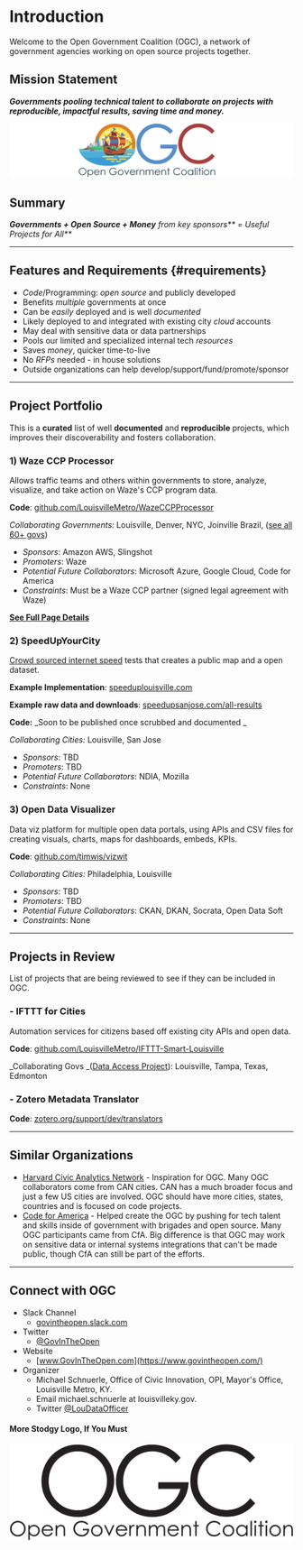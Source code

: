 # Introduction

Welcome to the Open Government Coalition \(OGC\), a network of government agencies working on open source projects together.

## Mission Statement

_**Governments pooling technical talent to collaborate on projects with reproducible, impactful results, saving time and money.**_

![](.gitbook/assets/ogc-web-banner.png)

## Summary

_**Governments + Open Source + Money** from key sponsors** = Useful Projects for All**_

---

## Features and Requirements {#requirements}

* _Code_/Programming: _open source_ and publicly developed
* Benefits _multiple_ governments at once
* Can be _easily_ deployed and is well _documented_
* Likely deployed to and integrated with existing city _cloud_ accounts
* May deal with sensitive data or data partnerships
* Pools our limited and specialized internal tech _resources_
* Saves _money_, quicker time-to-live
* No _RFPs_ needed - in house solutions
* Outside organizations can help develop/support/fund/promote/sponsor

---

## Project Portfolio

This is a **curated** list of well **documented** and **reproducible** projects, which improves their discoverability and fosters collaboration.

### 1\) Waze CCP Processor

Allows traffic teams and others within governments to store, analyze, visualize, and take action on Waze's CCP program data.

**Code**: [github.com/LouisvilleMetro/WazeCCPProcessor](https://github.com/LouisvilleMetro/WazeCCPProcessor)

_Collaborating Governments:_ Louisville, Denver, NYC, Joinville Brazil, \([see all 60+ govs](https://github.com/LouisvilleMetro/WazeCCPProcessor/wiki/Waze-CCP-Collaborative-Processor)\)

* _Sponsors_: Amazon AWS, Slingshot
* _Promoters_: Waze
* _Potential Future Collaborators_: Microsoft Azure, Google Cloud, Code for America
* _Constraints_: Must be a Waze CCP partner \(signed legal agreement with Waze\)

[**See Full Page Details**](waze-ccp-processor.md)

### 2\) SpeedUpYourCity

[Crowd sourced internet speed](http://www.govtech.com/Whats-the-ROI-on-Local-Broadband.html) tests that creates a public map and a open dataset.

**Example Implementation**: [speeduplouisville.com](https://www.speeduplouisville.com/)

**Example raw data and downloads**: [speedupsanjose.com/all-results](https://www.speedupsanjose.com/all-results)

**Code:** _Soon to be published once scrubbed and documented _

_Collaborating Cities:_ Louisville, San Jose

* _Sponsors_: TBD
* _Promoters_: TBD
* _Potential Future Collaborators_: NDIA, Mozilla
* _Constraints_: None

### 3\) Open Data Visualizer

Data viz platform for multiple open data portals, using APIs and CSV files for creating visuals, charts, maps for dashboards, embeds, KPIs.

**Code**: [github.com/timwis/vizwit](https://github.com/timwis/vizwit)

_Collaborating Cities:_ Philadelphia, Louisville

* _Sponsors_: TBD
* _Promoters_: TBD
* _Potential Future Collaborators_: CKAN, DKAN, Socrata, Open Data Soft
* _Constraints_: None

---

## Projects in Review

List of projects that are being reviewed to see if they can be included in OGC.

### - IFTTT for Cities

Automation services for citizens based off existing city APIs and open data.

**Code**: [github.com/LouisvilleMetro/IFTTT-Smart-Louisville](https://github.com/LouisvilleMetro/IFTTT-Smart-Louisville)

_Collaborating Govs _\([Data Access Project](https://ifttt.com/blog/2017/06/introducing-the-data-access-project)\): Louisville, Tampa, Texas, Edmonton

### - Zotero Metadata Translator

**Code**: [zotero.org/support/dev/translators](https://www.zotero.org/support/dev/translators)

---

## Similar Organizations

* [Harvard Civic Analytics Network](http://datasmart.ash.harvard.edu/news/article/civic-analytics-network-members-881) - Inspiration for OGC.  Many OGC collaborators come from CAN cities.  CAN has a much broader focus and just a few US cities are involved.  OGC should have more cities, states, countries and is focused on code projects.
* [Code for America](https://www.codeforamerica.org/) - Helped create the OGC by pushing for tech talent and skills inside of government with brigades and open source.  Many OGC participants came from CfA.  Big difference is that OGC may work on sensitive data or internal systems integrations that can't be made public, though CfA can still be part of the efforts.

---

## Connect with OGC

* Slack Channel
  * [govintheopen.slack.com](https://govintheopen.slack.com)
* Twitter
  * [@GovInTheOpen](https://twitter.com/GovInTheOpen) 
* Website
  * [www.GovInTheOpen.com](https://www.govintheopen.com/)
* Organizer
  * Michael Schnuerle, Office of Civic Innovation, OPI, Mayor's Office, Louisville Metro, KY. 
  * Email michael.schnuerle at louisvilleky.gov. 
  * Twitter [@LouDataOfficer](https://twitter.com/LouDataOfficer)

#### More Stodgy Logo, If You Must

![](.gitbook/assets/ogc-text.png)

